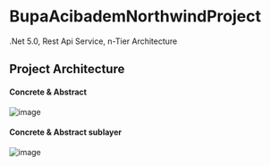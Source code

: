 # BupaAcibademNorthwindProject
.Net 5.0, Rest Api Service, n-Tier Architecture

## Project Architecture
#### Concrete & Abstract
![image](https://user-images.githubusercontent.com/77584301/146676303-1006388e-bea1-4a41-8bed-776a7187b1c6.png)
#### Concrete & Abstract sublayer
![image](https://user-images.githubusercontent.com/77584301/146676368-79edf4b4-9375-425a-943f-d595a13abd78.png)
